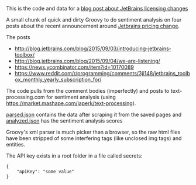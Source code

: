This is the code and data for a <a href="http://www.cholick.com/entry/show/283">blog post about JetBrains licensing changes</a>

A small chunk of quick and dirty Groovy to do sentiment analysis on four posts about the recent announcement
around [Jetbrains pricing change](https://www.jetbrains.com/toolbox/).

The posts
* http://blog.jetbrains.com/blog/2015/09/03/introducing-jetbrains-toolbox/
* http://blog.jetbrains.com/blog/2015/09/04/we-are-listening/
* https://news.ycombinator.com/item?id=10170089
* https://www.reddit.com/r/programming/comments/3ji148/jetbrains_toolbox_monthly_yearly_subscription_for/

The code pulls from the comment bodies (imperfectly) and posts to text-processing.com for sentiment analysis
(using https://market.mashape.com/japerk/text-processing).

[parsed.json](data/parsed.json) contains the data after scraping it from the saved pages and
[analyzed.json](data/analyzed.json) has the sentiment analysis scores

Groovy's xml parser is much picker than a browser, so the raw html files have been stripped of some interfering
tags (like unclosed img tags) and entities.

The API key exists in a root folder in a file called secrets:
```
{
    "apiKey": "some value"
}
```
